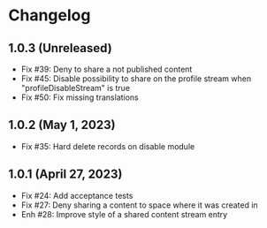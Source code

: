 Changelog
=========

1.0.3 (Unreleased)
-------------------
- Fix #39: Deny to share a not published content
- Fix #45: Disable possibility to share on the profile stream when "profileDisableStream" is true
- Fix #50: Fix missing translations

1.0.2 (May 1, 2023)
-------------------
- Fix #35: Hard delete records on disable module

1.0.1 (April 27, 2023)
----------------------
- Fix #24: Add acceptance tests
- Fix #27: Deny sharing a content to space where it was created in
- Enh #28: Improve style of a shared content stream entry

